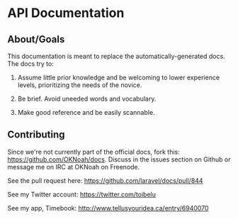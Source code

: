 # API Documentation

## About/Goals

This documentation is meant to replace the automatically-generated docs. The docs try to:

1. Assume little prior knowledge and be welcoming to lower experience levels, prioritizing the needs of the novice.

2. Be brief. Avoid uneeded words and vocabulary.

3. Make good reference and be easily scannable.

## Contributing

Since we're not currently part of the official docs, fork this: https://github.com/OKNoah/docs. Discuss in the issues section on Github or message me on IRC at OKNoah on Freenode.

See the pull request here: https://github.com/laravel/docs/pull/844

See my Twitter account: https://twitter.com/toibelu

See my app, Timebook: http://www.tellusyouridea.ca/entry/6940070